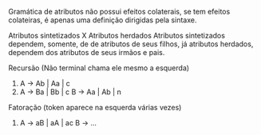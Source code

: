 Gramática de atributos não possui efeitos colaterais, se tem efeitos colateiras, é apenas uma definição dirigidas pela sintaxe.

Atributos sintetizados X Atributos herdados
Atributos sintetizados dependem, somente, de de atributos de seus filhos, já atributos herdados, dependem  dos atributos de seus irmãos e pais.

Recursão (Não terminal chama ele mesmo a esquerda)
1. A -> Ab | Aa | c
2. A -> Ba | Bb | c
	B -> Aa | Ab | n

Fatoração (token aparece na esquerda várias vezes)
1. A -> aB | aA | ac
	B -> ...
